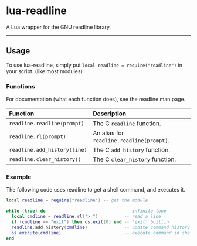 lua-readline
===============================================================================

A Lua wrapper for the GNU readline library.
* * * * * * * * * * * * * * * * * * * * * * * * * * * * * * * * * * * * * * * *

Usage
-------------------------------------------------------------------------------
To use lua-readline, simply put `local readline = require("readline")` in your
script. (like most modules)

### Functions
For documentation (what each function does), see the readline man page.

|         **Function**         |             **Description**               |
|:---------------------------- |:----------------------------------------- |
| `readline.readline(prompt)`  | The C `readline` function.                |
| `readline.rl(prompt)`        | An alias for `readline.readline(prompt)`. |
| `readline.add_history(line)` | The C `add_history` function.             |
| `readline.clear_history()`   | The C `clear_history` function.           |

### Example
The following code uses readline to get a shell command, and executes it.

```lua
local readline = require("readline") -- get the module

while (true) do                              -- infinite loop
  local cmdline = readline.rl("> ")          -- read a line
  if (cmdline == "exit") then os.exit(0) end -- 'exit' builtin
  readline.add_history(cmdline)              -- update command history
  os.execute(cmdline)                        -- execute command in shell
end
```
